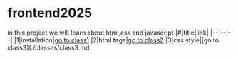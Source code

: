 
# frontend2025
 in this project we will learn about html,css and javascript
 |#|title|link|
|--|--|--|
|1|installation|[go to class1](./classes/class1.md)
|2|html tags|[go to class2](./classes/class2.md)
|3|css style|[go to class3](./classes/class3.md
